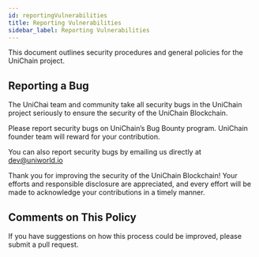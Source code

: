 ```yaml
---
id: reportingVulnerabilities
title: Reporting Vulnerabilities
sidebar_label: Reporting Vulnerabilities
---
```




This document outlines security procedures and general policies for the UniChain project.

## Reporting a Bug
The UniChai team and community take all security bugs in the UniChain project seriously to ensure the security of the UniChain Blockchain.

Please report security bugs on UniChain’s Bug Bounty program. UniChain founder team will reward for your contribution.

You can also report security bugs by emailing us directly at dev@uniworld.io

Thank you for improving the security of the UniChain Blockchain! Your efforts and responsible disclosure are appreciated, and every effort will be made to acknowledge your contributions in a timely manner.

## Comments on This Policy
If you have suggestions on how this process could be improved, please submit a pull request.